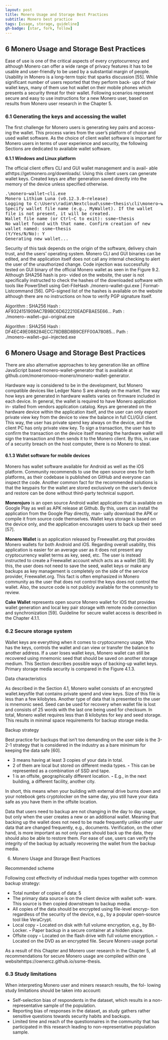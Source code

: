 ```yaml
---
layout: post
title: Monero Usage and Storage Best Practices
subtitle: Monero best practice
tags: [usage, storage, guideline]
gh-badge: [star, fork, follow]
---
```


## 6 Monero Usage and Storage Best Practices

Ease of use is one of the critical aspects of every cryptocurrency and
although Monero can offer a wide range of privacy features it has to be
usable and user-friendly to be used by a substantial margin of people.
Usability in Monero is a long-term topic that sparks discussion [55].
While significant number of users reported that they perform back-
ups of their wallet keys, many of them use hot wallet on their mobile
phones which presents a security threat for their wallet.
Following scenarios represent secure and easy to use instructions
for a new Monero user, based on results from Monero user research
in the Chapter 5.

### 6.1 Generating the keys and accessing the wallet

The first challenge for Monero users is generating key pairs and access-
ing the wallet. This process varies from the user’s platform of choice
and used wallet software. As the choice of client wallet software is
important for Monero users in terms of user experience and security,
the following Sections are dedicated to available wallet software.

**6.1.1 Windows and Linux platform**

The official client offers CLI and GUI wallet management and is avail-
able athttps://getmonero.org/downloads/. Using this client users
can generate wallet keys. Created keys are after generation saved
directly into the memory of the device unless specified otherwise.
<pre>
.\monero−wallet−cli.exe
Monero Lithium Luna (v0.12.3.0−release)
Logging to C:\Users\radim\Nextcloud\ssme−thesis\cli\monero−wallet−cli.log
Specify wallet file name (e.g., MyWallet). If the wallet
file is not present, it will be created.
Wallet file name (or Ctrl−C to exit): ssme−thesis
No wallet found with that name. Confirm creation of new
wallet named: ssme−thesis
(Y/Yes/N/No): Y
Generating new wallet...
</pre>

Security of this task depends on the origin of the software, delivery
chain trust, and the users’ operating system. Monero CLI and GUI
binaries can be edited, and the application itself does not call any
internal checking to alert the user of the unauthorized change.
Code injection was successfully tested on GUI binary of the official
Monero wallet as seen in the Figure 9.2. Although SHA256 hash is pro-
vided on the website, the user is not specifically instructed to check the
hashes of the downloaded software with tools like PowerShell using
Get-FileHash ./monero-wallet-gui.exe | Format-Listcommand
[56]. GPG-signed list of the hashes is available on the website although
there are no instructions on how to verify PGP signature itself.

Algorithm : SHA256
Hash : AF9324151909AC7B9BC6D622210EADFBAE5E66...
Path : ./monero−wallet−gui−original.exe

Algorithm : SHA256
Hash : DF4EC49E088284ECC78DBBD8B9CEFF00A78085...
Path : ./monero−wallet−gui−injected.exe


## 6 Monero Usage and Storage Best Practices

There are also alternative approaches to key generation like an
offline JavaScript based monero-wallet-generator that is available at
github.com/moneromooo-monero/monero-wallet-generator.

Hardware way is considered to be in the development, but Monero
compatible devices like Ledger Nano S are already on the market. The
way how keys are generated in hardware wallets varies on firmware
included in each device.
In general, the wallet is required to have Monero application in-
stalled from vendors application catalog. Keys are generated on the
hardware device within the application itself, and the user can only
export private view key from the device to view the balance in full
CLI/GUI client.
This way, the user has private spend key always on the device,
and the client PC has only private view key. To sign a transaction,
the user has to confirm the transaction on the device itself meaning
the hardware wallet will sign the transaction and then sends it to
the Monero client. By this, in case of a security breach on the host
computer, there is no Monero to steal.


#### 6.1.3 Wallet software for mobile devices

Monero has wallet software available for Android as well as the iOS
platform. Community recommends to use the open source ones for
both platforms, as their codebase is published on GitHub and everyone
can inspect the code. Another common fact for the recommended
solutions is that the keypairs for the wallet are stored exclusively on
the user’s device and restore can be done without third-party technical
support.

**Monerojuro** is an open source Android wallet application that is
available on Google Play as well as APK release at Github. By this,
users can install the application from the Google Play directly, man-
ually download the APK or compile it from source code themselves.
Wallet keys storage is based on the device only, and the application
encourages users to back up their seed [57].

**Monero Wallet** is an application released by Freewallet.org that
provides Monero wallets for both Android and iOS. Regarding overall
usability, this application is easier for an average user as it does not
present any cryptocurrency wallet terms as key, seed, etc. The user is
instead instructed to create a Freewallet account which acts as a wallet
[58].
By this, the user does not need to save the seed, wallet keys or
make any backups as key management is completely on the side of
the service provider, Freewallet.org. This fact is often emphasized in
Monero community as the user that does not control the keys does
not control the wallet. Also, the source code is not publicly available
for the community to review.

**Cake Wallet** represents open source Monero wallet for iOS that
provides wallet generation and local key pair storage with remote
node connection and synchronization [59].
Guideline for secure wallet access is described in the Chapter 4.1.1.

### 6.2 Secure storage system

Wallet keys are everything when it comes to cryptocurrency usage.
Who has the keys, controls the wallet and can view or transfer the
balance to another address. If a user loses wallet keys, Monero wallet
can still be recovered using mnemonic seed that should be saved on
another storage medium.
This Section describes possible ways of backing-up wallet keys.
Primary storage media security is compared in the Figure 4.1.3.

Data characteristics

As described in the Section 4.1, Monero wallet consists of an encrypted
wallet.keysfile that contains private spend and view keys. Size of
this file is less than a few kilobytes.
Another type of data that is presented to the user is mnemonic
seed. Seed can be used for recovery when wallet file is lost and consists
of 25 words with the last one being used for checksum.
In total, Monero wallet requires less than 8 kilobytes for key and
seed storage. This results in minimal space requirements for backup
storage media.

Backup strategy

Best practice for backups that isn’t too demanding on the user side is
the 3-2-1 strategy that is considered in the industry as a bare minimum
for keeping the data safe [60].

- 3 means having at least 3 copies of your data in total.
- 2 of them are local but stored on different media types.
    **-** This can be represented as a combination of SSD and tape.
- 1 is an offsite, geographically different location.
    **-** E.g., in the next building, a different facility, another city.

In short, this means when your building with external drive burns
down and your notebook gets cryptolocker on the same day, you still
have your data safe as you have them in the offsite location.

Data that users need to backup are not changing in the day to
day usage, but only when the user creates a new or an additional
wallet. Meaning that backing up the wallet does not need to be made
frequently unlike other user data that are changed frequently, e.g.,
documents. Verification, on the other hand, is more important as not
only users should back up the data, they should also be able to restore
them. For ease of use, users can verify the integrity of the backup by
actually recovering the wallet from the backup media.


6. Monero Usage and Storage Best Practices


Recommended scheme

Following cost effectivity of individual media types together with
common backup strategy:

- Total number of copies of data: 5
- The primary data source is on the client device with wallet soft-
    ware. This source is then copied downstream to backup media.
- All copies of the data should be encrypted using file-level encryp-
    tion regardless of the security of the device, e.g., by a popular
    open-source tool like VeraCrypt.
- Local copy
    **-** Located on disk with full volume encryption, e.g., by Bit-
       Locker.
    **-** Paper backup in a secure container at a hidden place.
- Offsite copy
    **-** Located on the flash drive with full volume encryption.
    **-** Located on the DVD as an encrypted file.
Secure Monero usage portal


As a result of this Chapter and Monero user research in the Chapter 5,
all recommendations for secure Monero usage are compiled within
one websitehttps://ownercz.github.io/ssme-thesis.

### 6.3 Study limitations

When interpreting Monero user and miners research results, the fol-
lowing study limitations should be taken into account:

- Self-selection bias of respondents in the dataset, which results
    in a non-representative sample of the population.
- Reporting bias of responses in the dataset, as study gathers
    rather sensitive questions towards security habits and backups.
- Limited time and reach of the questionnaires in the community
    that has participated in this research leading to non-representative
    population sample.

